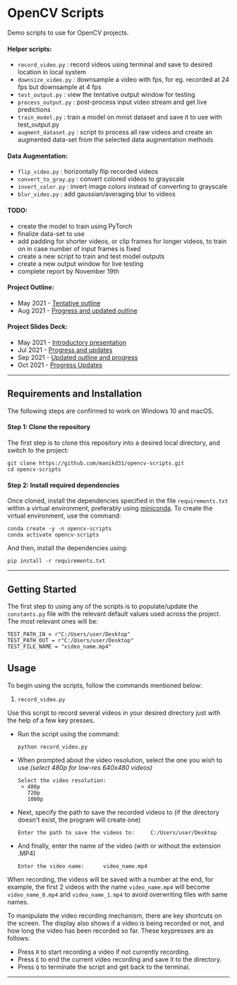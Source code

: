 # OpenCV Scripts

Demo scripts to use for OpenCV projects.


#### Helper scripts:
- `record_video.py` : record videos using terminal and save to desired location in local system
- `downsize_video.py` : downsample a video with fps, for eg. recorded at 24 fps but downsample at 4 fps
- `test_output.py` : view the tentative output window for testing
- `process_output.py` : post-process input video stream and get live predictions
- `train_model.py` : train a model on mnist dataset and save it to use with test_output.py
- `augment_dataset.py` : script to process all raw videos and create an augmented data-set from the selected data augmentation methods


#### Data Augmentation:
- `flip_video.py` : horizontally flip recorded videos
- `convert_to_gray.py` : convert colored videos to grayscale
- `invert_color.py` : invert image colors instead of converting to grayscale
- `blur_video.py` : add gaussian/averaging blur to videos


#### TODO:
- create the model to train using PyTorch
- finalize data-set to use
- add padding for shorter videos, or clip frames for longer videos, to train on in case number of input frames is fixed
- create a new script to train and test model outputs
- create a new output window for live testing
- complete report by November 19th


#### Project Outline:
- May 2021 - [Tentative outline](https://docs.google.com/document/d/1sXTo-BjUdvTLN2oQKA-ix1LHM9sqz-XGWphIZPI0ots/edit?usp=sharing)
- Aug 2021 - [Progress and updated outline](https://docs.google.com/document/d/1Lqoa6uQgTHosYO7uk4eMCXWYMVb1Am1_jhMtE1oeJIc/edit?usp=sharing)


#### Project Slides Deck:
- May 2021 - [Introductory presentation](https://docs.google.com/presentation/d/1oDfragLFvmWzsUEXBTLvAuij-GW0XwMH_SSIyqX6OqE/edit?usp=sharing)
- Jul 2021 - [Progress and updates](https://docs.google.com/presentation/d/1PjKQRSTTjoYRZZOgmXeid-PW3HIyBOyh8sNw_OZjoU8/edit?usp=sharing)
- Sep 2021 - [Updated outline and progress](https://docs.google.com/presentation/d/15rXKTdLrlvkxmiaJCz0HH59UR8_FoUvMuG5g9bL54IQ/edit?usp=sharing)
- Oct 2021 - [Progress Updates](https://docs.google.com/presentation/d/1lDVqSbILRHq1Q6wEgJD8x5HiSXUuBDnv8lTo3K8qCME/edit?usp=sharing)

---

## Requirements and Installation

The following steps are confirmed to work on Windows 10 and macOS.

#### Step 1: Clone the repository

The first step is to clone this repository into a desired local directory, and switch to the project:
    
    git clone https://github.com/manikd31/opencv-scripts.git
    cd opencv-scripts

#### Step 2: Install required dependencies

Once cloned, install the dependencies specified in the file `requirements.txt` within a virtual environment, preferably using [miniconda](https://docs.conda.io/en/latest/miniconda.html). To create the virtual environment, use the command:

    conda create -y -n opencv-scripts
    conda activate opencv-scripts

And then, install the dependencies using:

    pip install -r requirements.txt

---

## Getting Started

The first step to using any of the scripts is to populate/update the `constants.py` file with the relevant default values used across the project. The most relevant ones will be:

    TEST_PATH_IN = r"C:/Users/user/Desktop"
    TEST_PATH_OUT = r"C:/Users/user/Desktop"
    TEST_FILE_NAME = "video_name.mp4"

## Usage

To begin using the scripts, follow the commands mentioned below:

1. `record_video.py`

  Use this script to record several videos in your desired directory just with the help of a few key presses.
- Run the script using the command:

      python record_video.py

- When prompted about the video resolution, select the one you wish to use _(select 480p for low-res 640x480 videos)_

      Select the video resolution:
       > 480p
         720p
         1080p

- Next, specify the path to save the recorded videos to (if the directory doesn't exist, the program will create one)

      Enter the path to save the videos to:     C:/Users/user/Desktop

- And finally, enter the name of the video (with or without the extension .MP4)

      Enter the video name:      video_name.mp4

When recording, the videos will be saved with a number at the end, for example, the first 2 videos with the name `video_name.mp4` will become `video_name_0.mp4` and `video_name_1.mp4` to avoid overwriting files with same names.

To manipulate the video recording mechanism, there are key shortcuts on the screen. The display also shows if a video is being recorded or not, and how long the video has been recorded so far. These keypresses are as follows:
- Press `R` to start recording a video if not currently recording.
- Press `E` to end the current video recording and save it to the directory.
- Press `Q` to terminate the script and get back to the terminal.

---
